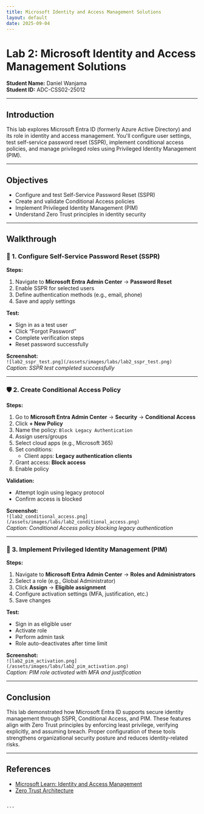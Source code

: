 ```yaml
---
title: Microsoft Identity and Access Management Solutions  
layout: default  
date: 2025-09-04  
---
```


# Lab 2: Microsoft Identity and Access Management Solutions

**Student Name:** Daniel Wanjama  
**Student ID:** ADC-CSS02-25012  

---

## Introduction

This lab explores Microsoft Entra ID (formerly Azure Active Directory) and its role in identity and access management. You'll configure user settings, test self-service password reset (SSPR), implement conditional access policies, and manage privileged roles using Privileged Identity Management (PIM).

---

## Objectives

- Configure and test Self-Service Password Reset (SSPR)  
- Create and validate Conditional Access policies  
- Implement Privileged Identity Management (PIM)  
- Understand Zero Trust principles in identity security  

---

## Walkthrough

### 🔐 1. Configure Self-Service Password Reset (SSPR)

**Steps:**
1. Navigate to **Microsoft Entra Admin Center** → **Password Reset**  
2. Enable SSPR for selected users  
3. Define authentication methods (e.g., email, phone)  
4. Save and apply settings  

**Test:**
- Sign in as a test user  
- Click “Forgot Password”  
- Complete verification steps  
- Reset password successfully  

**Screenshot:**  
`![lab2_sspr_test.png](/assets/images/labs/lab2_sspr_test.png)`  
*Caption: SSPR test completed successfully*

---

### 🛡️ 2. Create Conditional Access Policy

**Steps:**
1. Go to **Microsoft Entra Admin Center** → **Security** → **Conditional Access**  
2. Click **+ New Policy**  
3. Name the policy: `Block Legacy Authentication`  
4. Assign users/groups  
5. Select cloud apps (e.g., Microsoft 365)  
6. Set conditions:  
   - Client apps: **Legacy authentication clients**  
7. Grant access: **Block access**  
8. Enable policy  

**Validation:**
- Attempt login using legacy protocol  
- Confirm access is blocked  

**Screenshot:**  
`![lab2_conditional_access.png](/assets/images/labs/lab2_conditional_access.png)`  
*Caption: Conditional Access policy blocking legacy authentication*

---

### 👑 3. Implement Privileged Identity Management (PIM)

**Steps:**
1. Navigate to **Microsoft Entra Admin Center** → **Roles and Administrators**  
2. Select a role (e.g., Global Administrator)  
3. Click **Assign** → **Eligible assignment**  
4. Configure activation settings (MFA, justification, etc.)  
5. Save changes  

**Test:**
- Sign in as eligible user  
- Activate role  
- Perform admin task  
- Role auto-deactivates after time limit  

**Screenshot:**  
`![lab2_pim_activation.png](/assets/images/labs/lab2_pim_activation.png)`  
*Caption: PIM role activated with MFA and justification*

---

## Conclusion

This lab demonstrated how Microsoft Entra ID supports secure identity management through SSPR, Conditional Access, and PIM. These features align with Zero Trust principles by enforcing least privilege, verifying explicitly, and assuming breach. Proper configuration of these tools strengthens organizational security posture and reduces identity-related risks.

---

## References

- [Microsoft Learn: Identity and Access Management](https://learn.microsoft.com/en-us/entra/)  
- [Zero Trust Architecture](https://learn.microsoft.com/en-us/security/zero-trust/)  
```

---

